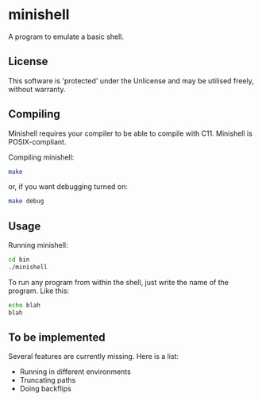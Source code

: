 minishell
=========
A program to emulate a basic shell.

License
-------
This software is 'protected' under the Unlicense and may be utilised freely,
without warranty.

Compiling
---------
Minishell requires your compiler to be able to compile with C11.
Minishell is POSIX-compliant.

Compiling minishell:
```bash
make
```
or, if you want debugging turned on:
```bash
make debug
```

Usage
-----
Running minishell:
```bash
cd bin
./minishell
```

To run any program from within the shell, just write the name of the program.
Like this:
```bash
echo blah
blah
```

To be implemented
-----------------
Several features are currently missing. Here is a list:
  - Running in different environments
  - Truncating paths
  - Doing backflips

